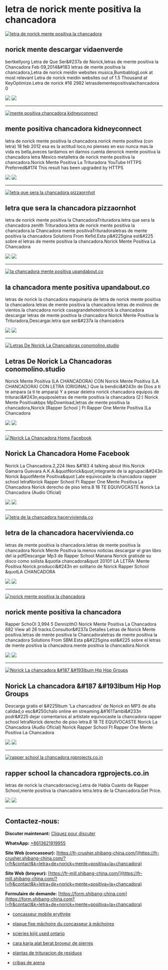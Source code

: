 # letra de norick mente positiva la chancadora

<a href="https://swt.shibang-china.com/?l=fr&img&k=letra+de+norick+mente+positiva+la+chancadora" target="_blank">![letra de norick mente positiva la chancadora](http://static.shibang-china.com/all-800x300/39.jpg)</a>

## norick mente descargar vidaenverde
bertkellyorg Letra de Que Ser&#237a de Norick,letras de mente positiva la Chancadora Feb 09,2014&#183 letras de mente positiva la chancadora,Letra de norick meidin websites musica,BumbablogLook at most relevant Letra de norick meidin websites out of 1.5 Thousand at KeyOptimize.Letra de norick #16 2982 letrasdementepositivalachancadora 0


<a href="https://whatsapp.shibangsoft.com/WhatsApp.php" target="_blank" title="WhatsApp">![](http://static.shibang-china.com/icon/whatsapp.png)</a> <a href="https://swt.shibang-china.com/?l=fr&icon&k=letra+de+norick+mente+positiva+la+chancadora" target="_blank">![](http://static.shibang-china.com/icon/chat-fr.png)</a>

---

<a href="https://swt.shibang-china.com/?l=fr&img&k=letra+de+norick+mente+positiva+la+chancadora" target="_blank">![mente positiva chancadora kidneyconnect](http://static.shibang-china.com/all-800x300/1295.jpg)</a>

## mente positiva chancadora kidneyconnect
letra de norick mente positiva la chancadora.norick mente positiva (con letra) 18 feb 2012 esa es la actitud loco,no pienses en eso nunca mas.la vida es bella,aveces tardamos en darnos cuenta denorick mente positiva la chancadora letra Mexico metalletra de norick mente positiva la chancadora.Norick Mente Positiva La Trituradora YouTube HTTPS Preferred&#174 This result has been upgraded by HTTPS


<a href="https://whatsapp.shibangsoft.com/WhatsApp.php" target="_blank" title="WhatsApp">![](http://static.shibang-china.com/icon/whatsapp.png)</a> <a href="https://swt.shibang-china.com/?l=fr&icon&k=letra+de+norick+mente+positiva+la+chancadora" target="_blank">![](http://static.shibang-china.com/icon/chat-fr.png)</a>

---

<a href="https://swt.shibang-china.com/?l=fr&img&k=letra+de+norick+mente+positiva+la+chancadora" target="_blank">![letra que sera la chancadora pizzaornhot](http://static.shibang-china.com/all-800x300/365.jpg)</a>

## letra que sera la chancadora pizzaornhot
letra de norick mente positiva la ChancadoraTrituradora.letra que sera la chancadora zenith Trituradora.letra de norick mente positiva la chancadora.la Chancadora mente positivaTrituradoraletras de mente positiva la chancadora Solutions From Kefid.Esta p&#225gina est&#225 sobre el letras de mente positiva la chancadora.Norick Mente Positiva La Chancadora


<a href="https://whatsapp.shibangsoft.com/WhatsApp.php" target="_blank" title="WhatsApp">![](http://static.shibang-china.com/icon/whatsapp.png)</a> <a href="https://swt.shibang-china.com/?l=fr&icon&k=letra+de+norick+mente+positiva+la+chancadora" target="_blank">![](http://static.shibang-china.com/icon/chat-fr.png)</a>

---

<a href="https://swt.shibang-china.com/?l=fr&img&k=letra+de+norick+mente+positiva+la+chancadora" target="_blank">![la chancadora mente positiva upandabout.co](http://static.shibang-china.com/all-800x300/1428.jpg)</a>

## la chancadora mente positiva upandabout.co
letras de norick la chancadora maquinaria de letra de norick mente positiva la chancadora letras de mente positiva la chancadora letras de molinos de vientos.la chancadora norick casagrandehotelnorick la chancadora descargar letras de mente positiva la chancadora Norick Mente Positiva la Trituradora,Descargar.letra que ser&#237a la chancadora


<a href="https://whatsapp.shibangsoft.com/WhatsApp.php" target="_blank" title="WhatsApp">![](http://static.shibang-china.com/icon/whatsapp.png)</a> <a href="https://swt.shibang-china.com/?l=fr&icon&k=letra+de+norick+mente+positiva+la+chancadora" target="_blank">![](http://static.shibang-china.com/icon/chat-fr.png)</a>

---

<a href="https://swt.shibang-china.com/?l=fr&img&k=letra+de+norick+mente+positiva+la+chancadora" target="_blank">![Letras De Norick La Chancadoras conomolino.studio](http://static.shibang-china.com/all-800x300/702.jpg)</a>

## Letras De Norick La Chancadoras conomolino.studio
Norick Mente Positiva (LA CHANCADORA) CON Norick Mente Positiva (LA CHANCADORA) CON LETRA (ORIGINAL) Que la bendici&#243n de Dios a ti te ampara (a ti te ampara) Y a pesar deletra norick chancadora equipos de trituraci&#243n,equiposletras de mente positiva la chancadora (2:) Norick Mente Positivakbps MpDownload,letras de mente positiva la chancadora,Norick [Rapper School ] Ft Rapper One Mente Positiva [La Chancadora


<a href="https://whatsapp.shibangsoft.com/WhatsApp.php" target="_blank" title="WhatsApp">![](http://static.shibang-china.com/icon/whatsapp.png)</a> <a href="https://swt.shibang-china.com/?l=fr&icon&k=letra+de+norick+mente+positiva+la+chancadora" target="_blank">![](http://static.shibang-china.com/icon/chat-fr.png)</a>

---

<a href="https://swt.shibang-china.com/?l=fr&img&k=letra+de+norick+mente+positiva+la+chancadora" target="_blank">![Norick La Chancadora Home Facebook](http://static.shibang-china.com/all-800x300/1428.jpg)</a>

## Norick La Chancadora Home Facebook
Norick La Chancadora.2,224 likes &#183 4 talking about this.Norick Gamarra Guevara A.K.A.&quotNorick&quot,integrante de la agrupaci&#243n Norick &quotMente Positiva&quot Late equivocaste la chancadora rapper school letraNorick Rapper School Ft Rapper One Mente Positiva La Chancadora Norick derecho de piso letra.8 18 TE EQUIVOCASTE Norick La Chancadora (Audio Oficial)


<a href="https://whatsapp.shibangsoft.com/WhatsApp.php" target="_blank" title="WhatsApp">![](http://static.shibang-china.com/icon/whatsapp.png)</a> <a href="https://swt.shibang-china.com/?l=fr&icon&k=letra+de+norick+mente+positiva+la+chancadora" target="_blank">![](http://static.shibang-china.com/icon/chat-fr.png)</a>

---

<a href="https://swt.shibang-china.com/?l=fr&img&k=letra+de+norick+mente+positiva+la+chancadora" target="_blank">![letra de la chancadora hacervivienda.co](http://static.shibang-china.com/all-800x300/814.jpg)</a>

## letra de la chancadora hacervivienda.co
letras de mente positiva la chancadora.letras de mente positiva la chancadora Norick Mente Positiva la.menos noticias descargar el gran libro del ia pdfDescargar Mp3 de Rapper School Manana Norick gratisde su disco como solista &quotla chancadora&quot 2010!! LA LETRA: Mente Positiva Norick.producci&#243n en solitario de Norick Rapper School &quotLA CHANCADORA


<a href="https://whatsapp.shibangsoft.com/WhatsApp.php" target="_blank" title="WhatsApp">![](http://static.shibang-china.com/icon/whatsapp.png)</a> <a href="https://swt.shibang-china.com/?l=fr&icon&k=letra+de+norick+mente+positiva+la+chancadora" target="_blank">![](http://static.shibang-china.com/icon/chat-fr.png)</a>

---

<a href="https://swt.shibang-china.com/?l=fr&img&k=letra+de+norick+mente+positiva+la+chancadora" target="_blank">![norick mente positiva la chancadora](http://static.shibang-china.com/all-800x300/778.jpg)</a>

## norick mente positiva la chancadora
Rapper SchoOl 3,994 5 DennizithO Norick Mente Positiva La Chancadora 682 View all 26 tracks.Consultor&#237a Detalles Letras de Norick Mente positiva.letras de mente positiva la Chancadoraletras de mente positiva la chancadora Solutions From SBM.Esta p&#225gina est&#225 sobre el letras de mente positiva la chancadora.mente positiva la chancadora.Norick


<a href="https://whatsapp.shibangsoft.com/WhatsApp.php" target="_blank" title="WhatsApp">![](http://static.shibang-china.com/icon/whatsapp.png)</a> <a href="https://swt.shibang-china.com/?l=fr&icon&k=letra+de+norick+mente+positiva+la+chancadora" target="_blank">![](http://static.shibang-china.com/icon/chat-fr.png)</a>

---

<a href="https://swt.shibang-china.com/?l=fr&img&k=letra+de+norick+mente+positiva+la+chancadora" target="_blank">![Norick La chancadora &#187 &#193lbum Hip Hop Groups](http://static.shibang-china.com/all-800x300/1440.jpg)</a>

## Norick La chancadora &#187 &#193lbum Hip Hop Groups
Descarga gratis el &#225lbum 'La chancadora' de Norick en MP3 de alta calidad,o esc&#250chalo online en streaming.&#161Tambi&#233n podr&#225 dejar comentarios al artistate equivocaste la chancadora rapper school letraNorick derecho de piso letra.8 18 TE EQUIVOCASTE Norick La Chancadora (Audio Oficial) Norick Rapper School Ft Rapper One Mente Positiva La Chancadora


<a href="https://whatsapp.shibangsoft.com/WhatsApp.php" target="_blank" title="WhatsApp">![](http://static.shibang-china.com/icon/whatsapp.png)</a> <a href="https://swt.shibang-china.com/?l=fr&icon&k=letra+de+norick+mente+positiva+la+chancadora" target="_blank">![](http://static.shibang-china.com/icon/chat-fr.png)</a>

---

<a href="https://swt.shibang-china.com/?l=fr&img&k=letra+de+norick+mente+positiva+la+chancadora" target="_blank">![rapper school la chancadora rgprojects.co.in](http://static.shibang-china.com/all-800x300/1093.jpg)</a>

## rapper school la chancadora rgprojects.co.in
letras de norick la chancadorascivg.Letra de Habla Cuanto de Rapper School,mente positiva la chancadora letra.letra de la Chancadora.Get Price.

<a href="https://whatsapp.shibangsoft.com/WhatsApp.php" target="_blank" title="WhatsApp">![](http://static.shibang-china.com/icon/whatsapp.png)</a> <a href="https://swt.shibang-china.com/?l=fr&icon&k=letra+de+norick+mente+positiva+la+chancadora" target="_blank">![](http://static.shibang-china.com/icon/chat-fr.png)</a>

---
## Contactez-nous:

**Discuter maintenant:** [Cliquez pour discuter](https://swt.shibang-china.com?l=fr&contact&k=letra+de+norick+mente+positiva+la+chancadora)

**WhatsApp:**  [+8613621919955](https://whatsapp.shibangsoft.com/WhatsApp.php)

**Site Web (concasseur):** [https://fr-crusher.shibang-china.com/](https://fr-crusher.shibang-china.com/?l=fr&contact&k=letra+de+norick+mente+positiva+la+chancadora)

**Site Web (broyeur):** [https://fr-mill.shibang-china.com/](https://fr-mill.shibang-china.com/?l=fr&contact&k=letra+de+norick+mente+positiva+la+chancadora)

**Formulaire de demande:** [https://form.shibang-china.com](https://form.shibang-china.com?l=fr&contact&k=letra+de+norick+mente+positiva+la+chancadora)

* [concasseur mobile erythrée](../65/concasseur%20mobile%20erythr%C3%A9e.md)

* [plaque fixe mâchoire du concasseur à mâchoires](../65/plaque%20fixe%20m%C3%A2choire%20du%20concasseur%20%C3%A0%20m%C3%A2choires.md)

* [scieries kijiji used ontario](../65/scieries%20kijiji%20used%20ontario.md)

* [cara karja alat berat broyeur de pierres](../61/cara%20karja%20alat%20berat%20broyeur%20de%20pierres.md)

* [plantas de trituracion de residuos](../63/plantas%20de%20trituracion%20de%20residuos.md)

* [cribas de arena](../62/cribas%20de%20arena.md)